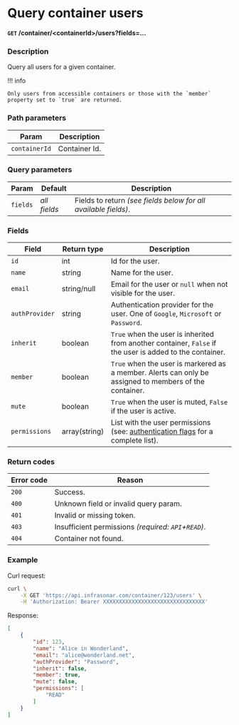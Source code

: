 # Query container users
**`GET` /container/<containerId\>/users?fields=...**

### Description
Query all users for a given container.

!!! info

    Only users from accessible containers or those with the `member` property set to `true` are returned.


### Path parameters
Param               | Description
--------------------|-------------
`containerId`       | Container Id.

### Query parameters
Param       | Default       | Description
------------|---------------|-------------
`fields`    | _all fields_  | Fields to return _(see fields below for all available fields)_.

### Fields
Field               | Return type       | Description
--------------------|-------------------|-------------
`id`                | int               | Id for the user.
`name`              | string            | Name for the user.
`email`             | string/null       | Email for the user or `null` when not visible for the user.
`authProvider`      | string            | Authentication provider for the user. One of `Google`, `Microsoft` or `Password`.
`inherit`           | boolean           | `True` when the user is inherited from another container, `False` if the user is added to the container.
`member`            | boolean           | `True` when the user is markered as a member. Alerts can only be assigned to members of the container.
`mute`              | boolean           | `True` when the user is muted, `False` if the user is active.
`permissions`       | array(string)     | List with the user permissions (see: [authentication flags](../add-user#authentication-flags) for a complete list).

### Return codes
Error code  | Reason
------------|--------
`200`       | Success.
`400`       | Unknown field or invalid query param.
`401`       | Invalid or missing token.
`403`       | Insufficient permissions _(required: `API`+`READ`)_.
`404`       | Container not found.

### Example
Curl request:
```bash
curl \
    -X GET 'https://api.infrasonar.com/container/123/users' \
    -H 'Authorization: Bearer XXXXXXXXXXXXXXXXXXXXXXXXXXXXXXXX'
```

Response:
```json
[
    {
        "id": 123,
        "name": "Alice in Wonderland",
        "email": "alice@wonderland.net",
        "authProvider": "Password",
        "inherit": false,
        "member": true,
        "mute": false,
        "permissions": [
            "READ"
        ]
    }
]
```
